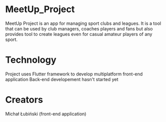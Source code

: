 # MeetUp_Project
MeetUp Project is an app for managing sport clubs and leagues. It is a tool that can be used by club managers, coaches players and fans but also provides tool to create leagues even for casual amateur players of any sport.

# Technology
Project uses Flutter framework to develop multiplatform front-end application
Back-end developement hasn't started yet

# Creators
Michał Łubiński (front-end application)
